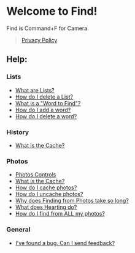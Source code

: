 # Welcome to Find!

Find is Command+F for Camera.
> [Privacy Policy](https://aheze.github.io/FindHelp/PrivacyPolicy.html)

## Help:

### Lists
- [What are Lists?](https://aheze.github.io/FindHelp/Lists-WhatAreLists.html)
- [How do I delete a List?](https://aheze.github.io/FindHelp/Lists-DeleteList.html)
- [What is a "Word to Find"?](https://aheze.github.io/FindHelp/Lists-WhatIsAWordToFind.html)
- [How do I add a word?](https://aheze.github.io/FindHelp/Lists-AddWord.html)
- [How do I delete a word?](https://aheze.github.io/FindHelp/Lists-DeleteWord.html)

### History
- [What is the Cache?](/FindHelp/History/WhatIsTheCache)

### Photos
- [Photos Controls](https://aheze.github.io/FindHelp/Photos-PhotosControls.html)
- [What is the Cache?](https://aheze.github.io/FindHelp/Photos-WhatIsTheCache.html)
- [How do I cache photos?](https://aheze.github.io/FindHelp/Photos-CachePhotos.html)
- [How do I uncache photos?](https://aheze.github.io/FindHelp/Photos-UncachePhotos.html)
- [Why does Finding from Photos take so long?](https://aheze.github.io/FindHelp/Photos-TakeLongTime.html)
- [What does Hearting do?](https://aheze.github.io/FindHelp/Photos-Hearting.html)
- [How do I find from ALL my photos?](https://aheze.github.io/FindHelp/Photos-FindFromAllPhotos.html)

### General
- [I've found a bug. Can I send feedback?](https://aheze.github.io/FindHelp/FoundBug-SendFeedback.html)


